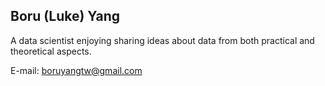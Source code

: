 ## Boru (Luke) Yang

A data scientist enjoying sharing ideas about data from both practical and theoretical aspects.

E-mail: [boruyangtw@gmail.com](boruyangtw@gmail.com)
